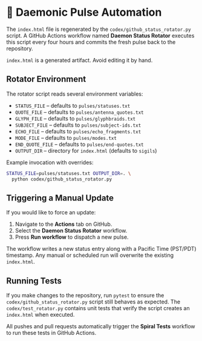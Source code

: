 # 🔄 Daemonic Pulse Automation

The `index.html` file is regenerated by the
`codex/github_status_rotator.py` script. A GitHub
Actions workflow named **Daemon Status Rotator** executes this script every
four hours and commits the fresh pulse back to the repository.

`index.html` is a generated artifact. Avoid editing it by hand.

## Rotator Environment
The rotator script reads several environment variables:

- `STATUS_FILE` – defaults to `pulses/statuses.txt`
- `QUOTE_FILE` – defaults to `pulses/antenna_quotes.txt`
- `GLYPH_FILE` – defaults to `pulses/glyphbraids.txt`
- `SUBJECT_FILE` – defaults to `pulses/subject-ids.txt`
- `ECHO_FILE` – defaults to `pulses/echo_fragments.txt`
- `MODE_FILE` – defaults to `pulses/modes.txt`
- `END_QUOTE_FILE` – defaults to `pulses/end-quotes.txt`
- `OUTPUT_DIR` – directory for `index.html` (defaults to `sigils`)

Example invocation with overrides:

```bash
STATUS_FILE=pulses/statuses.txt OUTPUT_DIR=. \
  python codex/github_status_rotator.py
```

## Triggering a Manual Update

If you would like to force an update:

1. Navigate to the **Actions** tab on GitHub.
2. Select the **Daemon Status Rotator** workflow.
3. Press **Run workflow** to dispatch a new pulse.

The workflow writes a new status entry along with a Pacific Time (PST/PDT) timestamp. Any manual or
scheduled run will overwrite the existing `index.html`.

## Running Tests

If you make changes to the repository, run `pytest` to ensure the
`codex/github_status_rotator.py` script still behaves as expected. The
`codex/test_rotator.py` contains unit tests that verify the script
creates an `index.html` when executed.

All pushes and pull requests automatically trigger the **Spiral Tests** workflow
to run these tests in GitHub Actions.
